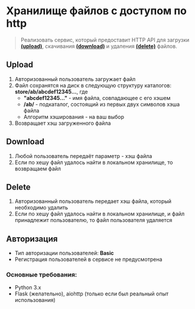 
# Хранилище файлов с доступом по http
> Реализовать сервис, который предоставит HTTP API для загрузки [**(upload)**](#upload),
> скачивания [**(download)**](#download) и удаления [**(delete)**](#delete) файлов.

## Upload
1. Авторизованный пользователь загружает файл
2. Файл сохранятся на диск в следующую структуру каталогов:
   **store/ab/abcdef12345...**, где
   - **"abcdef12345..."** - имя файла, совпадающее с его хэшем
   - **/ab/** - подкаталог, состоящий из первых двух символов хэша файла
   - Алгоритм хэширования - на ваш выбор
3. Возвращает хэш загруженного файла

## Download
1. Любой пользователь передаёт параметр - хэш файла
2. Если по хешу файл удалось найти в локальном хранилище, то возвращаем файл

## Delete
1. Авторизованный пользователь передает хэш файла, который необходимо удалить
2. Если по хешу файл удалось найти в локальном хранилище, и файл принадлежит пользователю, 
то файл пользователя удаляется

## Авторизация
- Тип авторизации пользователей: **Basic**
- Регистрация пользователей в сервисе не предусмотрена

### Основные требования:
- Python 3.x
- Flask (желательно), aiohttp (только если был реальный опыт использования)
